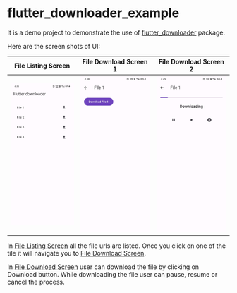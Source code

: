 # flutter_downloader_example

It is a demo project to demonstrate the use of [flutter_downloader](https://pub.dev/packages/flutter_downloader) package.

Here are the screen shots of UI:

|File Listing Screen| File Download Screen 1 | File Download Screen 2 |
|-|-|-|
|![File Listing screen](./assets/file_listing_screen.jpeg) | ![File Download Screen 1](./assets/file_download_screen_1.jpeg) | ![File Download Screen 2](./assets/file_download_screen_2.jpeg) |


In [File Listing Screen](./lib/file_listing_screen.dart) all the file urls are listed. Once you click on one of the tile it will navigate you to [File Download Screen](./lib/file_download_screen.dart).

In [File Download Screen](./lib/file_download_screen.dart) user can download the file by clicking on Download button. While downloading the file user can pause, resume or cancel the process.